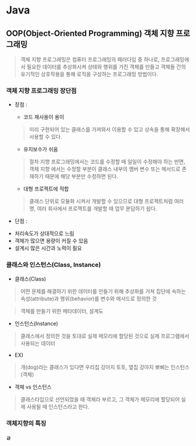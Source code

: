 Java
====

## OOP(Object-Oriented Programming) 객체 지향 프로그래밍

> 객체 지향 프로그래밍은 컴퓨터 프로그래밍의 패러다임 중 하나로,
> 프로그래밍에서 필요한 데이터를 추상화시켜 상태와 행위를 가진 객체를 만들고
> 객체들 간의 유기적인 상호작용을 통해 로직을 구성하는 프로그래밍 방법이다.

### 객체 지향 프로그래밍 장단점

+ 장점 : 

  - 코드 재사용이 용이 
  > 미리 구현되어 있는 클래스를 가져와서 이용할 수 있고 상속을 통해 확장해서 사용할 수 있다.

  - 유지보수가 쉬움
  > 절차 지향 프로그래밍에서는 코드를 수정할 때 일일이 수정해야 하는 반면, 
  > 객체 지향 에서는 수정할 부분이 클래스 내부의 멤버 변수 또는 메서드로 존재하기 때문에 
  > 해당 부분만 수정하면 된다.

  - 대형 프로젝트에 적합
  > 클래스 단위로 모듈화 시켜서 개발할 수 있으므로 대형 프로젝트처럼 여러 명, 여러 회사에서 프로젝트를 개발할 때 업무 분담하기 쉽다.

 + 단점 :
    
  - 처리속도가 상대적으로 느림
  - 객체가 많으면 용량이 커질 수 있음
  - 설계시 많은 시간과 노력이 필요


### 클래스와 인스턴스(Class, Instance)

* 클래스(Class)

> 어떤 문제를 해결하기 위한 데이터를 만들기 위해 추상화를 거쳐 집단에 속하는 속성(attribute)과 행위(behavior)를 변수와 메서드로 정의한 것

> 객체를 만들기 위한 메타데이터, 설계도

+ 인스턴스(Instance)

> 클래스에서 정의한 것을 토대로 실제 메모리에 할당된 것으로 실제 프로그램에서 사용되는 데이터 

* EX)
> 개(dog)라는 클래스가 있다면 우리집 강아지 토토, 옆집 강아지 뽀삐는 인스턴스(객체)

* 객체 vs 인스턴스

> 클래스타입으로 선언되었을 때 객체라 부르고, 그 객체가 메모리에 할당되어 실제 사용될 때 인스턴스라고 한다. 

### 객체지향의 특징

#### ㄹ




  



